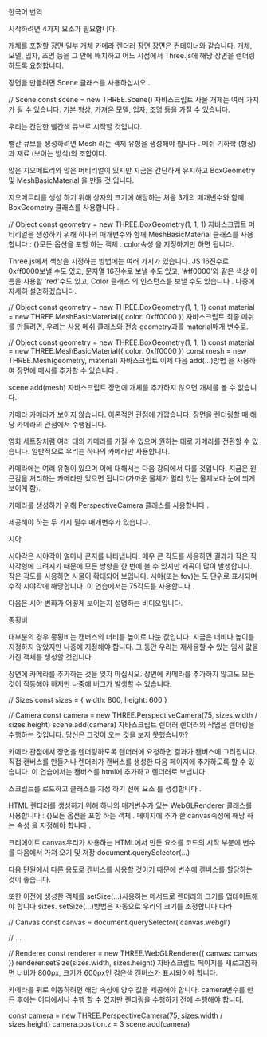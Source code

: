 한국어 번역

시작하려면 4가지 요소가 필요합니다.

개체를 포함할 장면
일부 개체
카메라
렌더러
장면
장면은 컨테이너와 같습니다. 개체, 모델, 입자, 조명 등을 그 안에 배치하고 어느 시점에서 Three.js에 해당 장면을 렌더링하도록 요청합니다.

장면을 만들려면 Scene 클래스를 사용하십시오 .

// Scene
const scene = new THREE.Scene()
자바스크립트
사물
개체는 여러 가지가 될 수 있습니다. 기본 형상, 가져온 모델, 입자, 조명 등을 가질 수 있습니다.

우리는 간단한 빨간색 큐브로 시작할 것입니다.

빨간 큐브를 생성하려면 Mesh 라는 객체 유형을 생성해야 합니다 . 메쉬 기하학 (형상)과 재료 (보이는 방식)의 조합이다.

많은 지오메트리와 많은 머티리얼이 있지만 지금은 간단하게 유지하고 BoxGeometry 및 MeshBasicMaterial 을 만들 것 입니다.

지오메트리를 생성 하기 위해 상자의 크기에 해당하는 처음 3개의 매개변수와 함께 BoxGeometry 클래스를 사용합니다 .

// Object
const geometry = new THREE.BoxGeometry(1, 1, 1)
자바스크립트
머티리얼을 생성하기 위해 하나의 매개변수와 함께 MeshBasicMaterial 클래스를 사용합니다 : {}모든 옵션을 포함 하는 객체 . color속성 을 지정하기만 하면 됩니다.

Three.js에서 색상을 지정하는 방법에는 여러 가지가 있습니다. JS 16진수로 0xff0000보낼 수도 있고, 문자열 16진수로 보낼 수도 있고, '#ff0000'와 같은 색상 이름을 사용할 'red'수도 있고, Color 클래스 의 인스턴스를 보낼 수도 있습니다 . 나중에 자세히 설명하겠습니다.

// Object
const geometry = new THREE.BoxGeometry(1, 1, 1)
const material = new THREE.MeshBasicMaterial({ color: 0xff0000 })
자바스크립트
최종 메쉬를 만들려면, 우리는 사용 메쉬 클래스와 전송 geometry과를 material매개 변수로.

// Object
const geometry = new THREE.BoxGeometry(1, 1, 1)
const material = new THREE.MeshBasicMaterial({ color: 0xff0000 })
const mesh = new THREE.Mesh(geometry, material)
자바스크립트
이제 다음 add(...)방법 을 사용하여 장면에 메시를 추가할 수 있습니다 .

scene.add(mesh)
자바스크립트
장면에 개체를 추가하지 않으면 개체를 볼 수 없습니다.

카메라
카메라가 보이지 않습니다. 이론적인 관점에 가깝습니다. 장면을 렌더링할 때 해당 카메라의 관점에서 수행됩니다.

영화 세트장처럼 여러 대의 카메라를 가질 수 있으며 원하는 대로 카메라를 전환할 수 있습니다. 일반적으로 우리는 하나의 카메라만 사용합니다.

카메라에는 여러 유형이 있으며 이에 대해서는 다음 강의에서 다룰 것입니다. 지금은 원근감을 처리하는 카메라만 있으면 됩니다(가까운 물체가 멀리 있는 물체보다 눈에 띄게 보이게 함).

카메라를 생성하기 위해 PerspectiveCamera 클래스를 사용합니다 .

제공해야 하는 두 가지 필수 매개변수가 있습니다.

시야

시야각은 시야각이 얼마나 큰지를 나타냅니다. 매우 큰 각도를 사용하면 결과가 작은 직사각형에 그려지기 때문에 모든 방향을 한 번에 볼 수 있지만 왜곡이 많이 발생합니다. 작은 각도를 사용하면 사물이 확대되어 보입니다. 시야(또는 fov)는 도 단위로 표시되며 수직 시야각에 해당합니다. 이 연습에서는 75각도를 사용합니다 .

다음은 시야 변화가 어떻게 보이는지 설명하는 비디오입니다.

종횡비

대부분의 경우 종횡비는 캔버스의 너비를 높이로 나눈 값입니다. 지금은 너비나 높이를 지정하지 않았지만 나중에 지정해야 합니다. 그 동안 우리는 재사용할 수 있는 임시 값을 가진 객체를 생성할 것입니다.

장면에 카메라를 추가하는 것을 잊지 마십시오. 장면에 카메라를 추가하지 않고도 모든 것이 작동해야 하지만 나중에 버그가 발생할 수 있습니다.

// Sizes
const sizes = {
width: 800,
height: 600
}

// Camera
const camera = new THREE.PerspectiveCamera(75, sizes.width / sizes.height)
scene.add(camera)
자바스크립트
렌더러
렌더러의 작업은 렌더링을 수행하는 것입니다. 당신은 그것이 오는 것을 보지 못했습니까?

카메라 관점에서 장면을 렌더링하도록 렌더러에 요청하면 결과가 캔버스에 그려집니다. 직접 캔버스를 만들거나 렌더러가 캔버스를 생성한 다음 페이지에 추가하도록 할 수 있습니다. 이 연습에서는 캔버스를 html에 추가하고 렌더러로 보냅니다.

스크립트를 로드하고 클래스를 지정 하기 전에<canvas> 요소 를 생성합니다 .

<canvas class="webgl"></canvas>
HTML
렌더러를 생성하기 위해 하나의 매개변수가 있는 WebGLRenderer 클래스를 사용합니다 : {}모든 옵션을 포함 하는 객체 . 페이지에 추가 한 canvas속성에 해당 하는 속성 을 지정해야 합니다 <canvas>.

크리에이트 canvas우리가 사용하는 HTML에서 만든 요소를 코드의 시작 부분에 변수를 다음에서 가져 오기 및 저장 document.querySelector(...)

다음 단원에서 다른 용도로 캔버스를 사용할 것이기 때문에 변수에 캔버스를 할당하는 것이 좋습니다.

또한 이전에 생성한 객체를 setSize(...)사용하는 메서드로 렌더러의 크기를 업데이트해야 합니다 sizes. setSize(...)방법은 자동으로 우리의 크기를 조정합니다 <canvas>따라

// Canvas
const canvas = document.querySelector('canvas.webgl')

// ...

// Renderer
const renderer = new THREE.WebGLRenderer({
canvas: canvas
})
renderer.setSize(sizes.width, sizes.height)
자바스크립트
페이지를 새로고침하면 너비가 800px, 크기가 600px인 검은색 캔버스가 표시되어야 합니다.

카메라를 뒤로 이동하려면 해당 속성에 양수 값을 제공해야 합니다. camera변수를 만든 후에는 어디에서나 수행 할 수 있지만 렌더링을 수행하기 전에 수행해야 합니다.

const camera = new THREE.PerspectiveCamera(75, sizes.width / sizes.height)
camera.position.z = 3
scene.add(camera)
